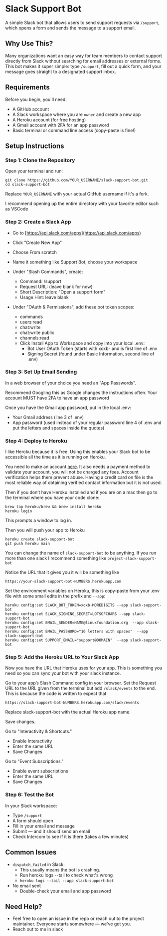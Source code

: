# Slack Support Bot

A simple Slack bot that allows users to send support requests via `/support`, which opens a form and sends the message to a support email.

## Why Use This?

Many organizations want an easy way for team members to contact support directly from Slack without searching for email addresses or external forms. This bot makes it super simple: type `/support`, fill out a quick form, and your message goes straight to a designated support inbox.

## Requirements

Before you begin, you'll need:

* A GitHub account
* A Slack workspace where you are `owner` and create a new app
* A Heroku account (for free hosting)
* A Gmail account with 2FA for an app password
* Basic terminal or command line access (copy-paste is fine!)

## Setup Instructions

### Step 1: Clone the Repository

Open your terminal and run:

```
git clone https://github.com/YOUR_USERNAME/slack-support-bot.git
cd slack-support-bot
```

Replace `YOUR_USERNAME` with your actual GitHub username if it's a fork.

I recommend opening up the entire directory with your favorite editor such as VSCode

### Step 2: Create a Slack App

* Go to [https://api.slack.com/apps](https://api.slack.com/apps)

* Click "Create New App"

* Choose From scratch

* Name it something like Support Bot, choose your workspace

* Under "Slash Commands", create:

    * Command: /support
    * Request URL: (leave blank for now)
    * Short Description: "Open a support form"
    * Usage Hint: leave blank

* Under "OAuth & Permissions", add these bot token scopes:

    * commands
    * users:read
    * chat:write
    * chat:write.public
    * channels:read
    * Click Install App to Workspace and copy into your local .env:
        * Bot User OAuth Token (starts with xoxb- and is first line of .env
        * Signing Secret (found under Basic Information, second line of .env)

### Step 3: Set Up Email Sending

In a web browser of your choice you need an "App Passwords".

Recommend Googling this as Google changes the instructions often. Your account MUST have 2FA to have an app password

Once you have the Gmail app password, put in the local .env:
* Your Gmail address (line 3 of .env)
* App password (used instead of your regular password line 4 of .env and put the letters and spaces inside the quotes)

### Step 4: Deploy to Heroku

I like Heroku because it is free. Using this enables your Slack bot to be accessible all the time as it is running on Heroku. 

You need to make an account [here](https://www.heroku.com/). It also needs a payment method to validate your account, you will not be charged any fees. Account verification helps them prevent abuse. Having a credit card on file is the most reliable way of obtaining verified contact information but it is not used. 

Then if you don’t have Heroku installed and if you are on a mac then go to the terminal where you have your code clone:

```
brew tap heroku/brew && brew install heroku
heroku login
```
This prompts a window to log in. 


Then you will push your app to Heroku
```
heroku create slack-support-bot
git push heroku main
```
You can change the name of `slack-support-bot` to be anything. If you run more than one slack I recommend something like `project-slack-support-bot`

Notice the URL that it gives you it will be something like

```
https://your-slack-support-bot-NUMBERS.herokuapp.com
```

Set the environment variables on Heroku, this is copy-paste from your .env file with some small edits in the prefix and `--app`:
```
heroku config:set SLACK_BOT_TOKEN=xoxb-MOREDIGITS --app slack-support-bot
heroku config:set SLACK_SIGNING_SECRET=LOTSOFCHARS --app slack-support-bot
heroku config:set EMAIL_SENDER=NAME@linuxfoundation.org  --app slack-support-bot
heroku config:set EMAIL_PASSWORD="16 letters with spaces"  --app slack-support-bot
heroku config:set SUPPORT_EMAIL="support@DOMAIN"  --app slack-support-bot
```

### Step 5: Add the Heroku URL to Your Slack App

Now you have the URL that Heroku uses for your app. This is something you need so you can sync your bot with your slack instance. 

Go to your app’s Slash Command config in your browser.
Set the Request URL to the URL given from the terminal but add `/slack/events` to the end. This is because the code is written to expect that

```
https://slack-support-bot-NUMBERS.herokuapp.com/slack/events
```
Replace slack-support-bot with the actual Heroku app name.

Save changes.

Go to "Interactivity & Shortcuts." 
* Enable Interactivity
* Enter the same URL
* Save Changes


Go to "Event Subscriptions." 

* Enable event subscriptions
* Enter the same URL
* Save Changes

### Step 6: Test the Bot
In your Slack workspace:

* Type `/support`
* A form should open
* Fill in your email and message
* Submit — and it should send an email
* Check Intercom to see if it is there (takes a few minutes)


## Common Issues

* `dispatch_failed` in Slack: 
    * This usually means the bot is crashing. 
    * Run heroku logs --tail to check what's wrong
    * `heroku logs --tail --app slack-support-bot`
* No email sent
    * Double-check your email and app password

##  Need Help?
* Feel free to open an issue in the repo or reach out to the project maintainer. Everyone starts somewhere — we've got you.
* Reach out to me in slack

